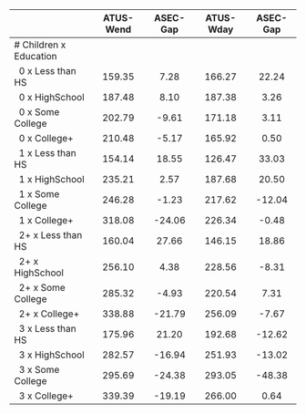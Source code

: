 
|                      |    ATUS-Wend |     ASEC-Gap |    ATUS-Wday |     ASEC-Gap |
| -------------------- | :----------: | :----------: | :----------: | :----------: |
| # Children x Education |              |              |              |              |
| &nbsp;&nbsp;0 x Less than HS |       159.35 |         7.28 |       166.27 |        22.24 |
| &nbsp;&nbsp;0 x HighSchool |       187.48 |         8.10 |       187.38 |         3.26 |
| &nbsp;&nbsp;0 x Some College |       202.79 |        -9.61 |       171.18 |         3.11 |
| &nbsp;&nbsp;0 x College+ |       210.48 |        -5.17 |       165.92 |         0.50 |
| &nbsp;&nbsp;1 x Less than HS |       154.14 |        18.55 |       126.47 |        33.03 |
| &nbsp;&nbsp;1 x HighSchool |       235.21 |         2.57 |       187.68 |        20.50 |
| &nbsp;&nbsp;1 x Some College |       246.28 |        -1.23 |       217.62 |       -12.04 |
| &nbsp;&nbsp;1 x College+ |       318.08 |       -24.06 |       226.34 |        -0.48 |
| &nbsp;&nbsp;2+ x Less than HS |       160.04 |        27.66 |       146.15 |        18.86 |
| &nbsp;&nbsp;2+ x HighSchool |       256.10 |         4.38 |       228.56 |        -8.31 |
| &nbsp;&nbsp;2+ x Some College |       285.32 |        -4.93 |       220.54 |         7.31 |
| &nbsp;&nbsp;2+ x College+ |       338.88 |       -21.79 |       256.09 |        -7.67 |
| &nbsp;&nbsp;3 x Less than HS |       175.96 |        21.20 |       192.68 |       -12.62 |
| &nbsp;&nbsp;3 x HighSchool |       282.57 |       -16.94 |       251.93 |       -13.02 |
| &nbsp;&nbsp;3 x Some College |       295.69 |       -24.38 |       293.05 |       -48.38 |
| &nbsp;&nbsp;3 x College+ |       339.39 |       -19.19 |       266.00 |         0.64 |

